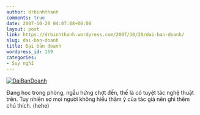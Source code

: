 ```yaml
---
author: drbinhthanh
comments: true
date: 2007-10-20 04:07:08+00:00
layout: post
link: https://drbinhthanh.wordpress.com/2007/10/20/dai-ban-doanh/
slug: dai-ban-doanh
title: Đại bản doanh
wordpress_id: 169
categories:
- Suy nghĩ
---
```


[![DaiBanDoanh](http://static.zooomr.com/images/3565039_850122bbaa.jpg)](http://www.zooomr.com/photos/thanhgo/3565039/)

Đang học trong phòng, ngẫu hứng chợt đến, thế là có tuyệt tác nghệ thuật trên. Tuy nhiên sợ mọi người không hiểu thâm ý của tác giả nên ghi thêm chú thích. (hehe)
